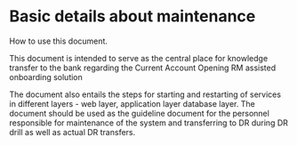 # Basic details about maintenance

How to use this document.

This document is intended to serve as the central place for knowledge transfer to the bank regarding the Current Account Opening RM assisted onboarding solution

The document also entails the steps for starting and restarting of services in different layers - web layer, application layer database layer. The document should be used as the guideline document for the personnel responsible for maintenance of the system and transferring to DR during DR drill as well as actual DR transfers.
